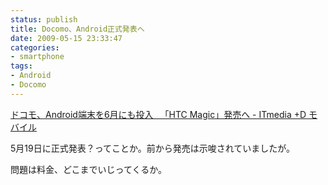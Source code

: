 ```yaml
---
status: publish
title: Docomo、Android正式発表へ
date: 2009-05-15 23:33:47
categories:
- smartphone
tags:
- Android
- Docomo
---
```

<a href="http://plusd.itmedia.co.jp/mobile/articles/0905/15/news034.html">ドコモ、Android端末を6月にも投入 　「HTC Magic」発売へ - ITmedia +D モバイル</a>

5月19日に正式発表？ってことか。前から発売は示唆されていましたが。

問題は料金、どこまでいじってくるか。
